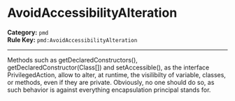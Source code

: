 
# AvoidAccessibilityAlteration
**Category:** `pmd`<br/>
**Rule Key:** `pmd:AvoidAccessibilityAlteration`<br/>


-----

Methods such as getDeclaredConstructors(), getDeclaredConstructor(Class[]) and setAccessible(), as the interface PrivilegedAction, allow to alter, at runtime, the visilibilty of variable, classes, or methods, even if they are private. Obviously, no one should do so, as such behavior is against everything encapsulation principal stands for.

